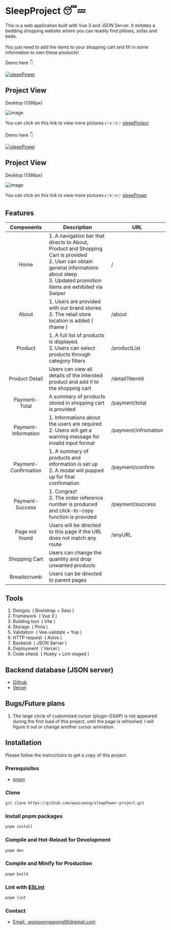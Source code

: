 # SleepProject :sleeping::zzz:

This is a web application built with Vue 3 and JSON Server. It imitates a bedding shopping website where you can readily find pillows, sofas and beds. </br></br> You just need to add the items to your shopping cart and fill in some information to own these products!

Demo here :point_down: <p></p>
<a href="https://sleep-power-project.vercel.app/"><img src="https://img.shields.io/badge/link-sleepPower-1?style=flat-square&logoColor=red&labelColor=%230072E3&color=%23FFE66F" alt="sleepPower"></a>


## Project View
Desktop (1366px)

![image](https://i.ibb.co/2ndnpbF/1.png)

You can click on this link to view more pictures :point_right::point_right::point_right: 
<a href="https://drive.google.com/drive/folders/1egRAHG3BL2f-zCDOnPX6_V9AMUe5CN5E?usp=drive_link" target="_blank">sleepProject</a>

Demo here :point_down: <p></p>
<a href="https://sleep-power-project.vercel.app/"><img src="https://img.shields.io/badge/link-sleepPower-1?style=flat&logoColor=red&labelColor=%230072E3&color=%23FFE66F" alt="sleepPower"></a>

## Project View
Desktop (1366px)

![image](https://i.ibb.co/2ndnpbF/1.png)

You can click on this link to view more pictures :point_right::point_right::point_right: 
<a href="https://drive.google.com/drive/folders/1egRAHG3BL2f-zCDOnPX6_V9AMUe5CN5E?usp=drive_link">sleepPower</a>

## Features
|          Components               | Description                                                  | URL                  |
| :--------------------------: | ------------------------------------------------------------ | -------------------- |
|    Home    | 1. A navigation bar that directs to About, Product and Shopping Cart is provided<br>2. User can obtain general informations about sleep<br>3. Updated promotion items are exhibited via Swiper | /      |
|      About       | 1. Users are provided with our brand stories <br>2. The retail store location is added ( iframe ) | /about         |
|      Product        | 1. A full list of products is displayed. <br>2. Users can select products through category filters  | /productList         |
|      Product Detail  | Users can view all details of the intersted product and add it to the shopping cart              | /detail?itemId        |
|      Payment-Total     | A summary of products stored in shopping cart is provided | /payment/total                    |
|      Payment-Information       | 1. Informations about the users are required<br>2. Users will get a warning message for invalid input format | /payment/infromation       |
|       Payment-Confirmation        | 1. A summary of products and information is set up<br> 2. A modal will popped up for final confirmation       | /payment/confirm   |
|      Payment-Success       | 1. Congraz!<br> 2. The order reference number is produced and click-to-copy function is provided    | /payment/success |
|        Page not found        | Users will be directed to this page if the URL does not match any route | /anyURL      |
|      Shopping Cart        | Users can change the quantity and drop unwanted products |                     |
|      Breadscrumb        | Users can be directed to parent pages  |                     |

## Tools
1. Designs&nbsp; (&nbsp;Bootstrap + Sass&nbsp;)
2. Framework&nbsp; (&nbsp;Vue 3&nbsp;)
3. Building tool&nbsp; (&nbsp;Vite&nbsp;) 
4. Storage&nbsp; (&nbsp;Pinia&nbsp;)
5. Validation&nbsp; (&nbsp;Vee-validate + Yup&nbsp;)
6. HTTP request&nbsp; (&nbsp;Axios&nbsp;)
7. Backend&nbsp; (&nbsp;JSON Server&nbsp;)
8. Deployment&nbsp; (&nbsp;Vercel&nbsp;)
9. Code check&nbsp; (&nbsp;Husky + Lint-staged&nbsp;)

## Backend database (JSON server)
* <a href="https://github.com/wooiseong/sleepPower-jsonServer">Github</a>
* <a href="https://sleep-power-json-server.vercel.app/">Vercel</a>

## Bugs/Future plans
1. The large circle of customized cursor (plugin-GSAP) is not appeared during the first load of this project, until the page is refreshed. I will figure it out or change another cursor animation.

## Installation
Please follow the instructions to get a copy of this project.

### Prerequisites
 * <a href="https://pnpm.io/installation">pnpm</a> 

### Clone
```sh
git clone https://github.com/wooiseong/sleepPower-project.git
```

### Install pnpm packages
```sh
pnpm install
```

### Compile and Hot-Reload for Development

```sh
pnpm dev
```

### Compile and Minify for Production

```sh
pnpm build
```

### Lint with [ESLint](https://eslint.org/)

```sh
pnpm lint
```
### Contact
* <a href= "mailto:wooiseongseong96@gmail.com">Email:  &nbsp;wooiseongseong96@gmail.com</a>
